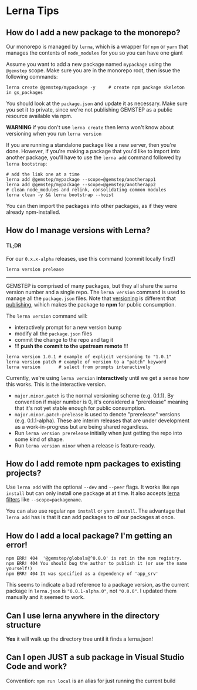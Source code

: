 # Lerna Tips

## How do I add a new package to the monorepo?

Our monorepo is managed by `lerna`, which is a wrapper for `npm` or `yarn` that manages the contents of `node_modules` for you so you can have one giant 

Assume you want to add a new package named `mypackage` using the `@gemstep` scope. Make sure you are in the monorepo root, then issue the following commands:

```
lerna create @gemstep/mypackage -y     # create npm package skeleton in gs_packages
```

You should look at the `package.json` and update it as necessary. Make sure you set it to private, since we're not publishing GEMSTEP as a public resource available via npm.

**WARNING** if you don't use `lerna create` then lerna won't know about versioning when you run `lerna version`

If you are running a standalone package like a new server, then you're done. However, if you're making a package that you'd like to import into another package, you'll have to use the `lerna add` command followed by `lerna bootstrap`:

```
# add the link one at a time
lerna add @gemstep/mypackage --scope=@gemstep/anotherapp1
lerna add @gemstep/mypackage --scope=@gemstep/anotherapp2
# clean node_modules and relink, consolidating common modules
lerna clean -y && lerna bootstrap --hoist
```

You can then import the packages into other packages, as if they were already npm-installed. 

## How do I manage versions with Lerna?

#### TL;DR

For our `0.x.x-alpha` releases, use this command (commit locally first!)

```
lerna version prelease
```

---

GEMSTEP is comprised of many packages, but they all share the same version number and a single repo. The `lerna version` command is used to manage all the `package.json` files.  Note that [versioning](https://github.com/lerna/lerna/tree/master/commands/version) is different that [publishing](https://github.com/lerna/lerna/tree/master/commands/publish), wihich makes the package to **npm** for public consumption.

The `lerna version` command will:

* interactively prompt for a new version bump
* modify all the `package.json` files
* commit the change to the repo and tag it
* !!! **push the commit to the upstream remote** !!!

```
lerna version 1.0.1 # example of explicit versioning to "1.0.1"
lerna version patch # example of version to a "patch" keyword
lerna version       # select from prompts interactively
```

Currently, we're using `lerna version` **interactively** until we get a sense how this works. This is the interactive version. 

* `major.minor.patch` is the normal versioning scheme (e.g. 0.1.1).  By convention if  major number is 0, it's considered a "prerelease" meaning that it's not yet stable enough for public consumption.
* `major.minor.patch-prelease` is used to denote "prerelease" versions (e.g. 0.1.1-alpha). These are interim releases that are under development as a work-in-progress but are being shared regardless. 
* Run `lerna version prerelease` initially when just getting the repo into some kind of shape. 
* Run `lerna version minor` when a release is feature-ready.


## How do I add remote npm packages to existing projects?

Use `lerna add` with the optional `--dev` and `--peer` flags. It works like `npm install` but can only install one package at at time. It also accepts [lerna filters](https://www.npmjs.com/package/@lerna/filter-options) like `--scope=packagename`. 

You can also use regular `npm install` or `yarn install`. The advantage that `lerna add` has is that it can add packages to *all* our packages at once.

## How do I add a local package? I'm getting an error!

```
npm ERR! 404  '@gemstep/globals@^0.0.0' is not in the npm registry.
npm ERR! 404 You should bug the author to publish it (or use the name yourself!)
npm ERR! 404 It was specified as a dependency of 'app_srv'
```

This seems to indicate a bad reference to a package version, as the current package in `lerna.json` is `"0.0.1-alpha.0"`, not `"0.0.0"`. I updated them manually and it seemed to work. 

##  Can I use lerna anywhere in the directory structure

**Yes** it will walk up the directory tree until it finds a lerna.json!

## Can I open JUST a sub package in Visual Studio Code and work?

Convention: `npm run local` is an alias for just running the current build

